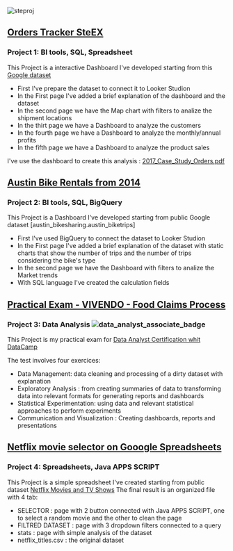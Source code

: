 
![steproj](https://github.com/StefanoBattaglia1993/Stefano.s_Portfolio/assets/154975180/74e7e419-f91f-458a-8488-45d9a02376ee)

## [Orders Tracker SteEX](https://lookerstudio.google.com/reporting/26ca43ad-44b3-47c9-ae43-c49518a045ce/page/2dIoD)
### Project 1: BI tools, SQL, Spreadsheet

This Project is a interactive Dashboard I've developed starting from this [Google dataset](https://docs.google.com/spreadsheets/d/1wY2KNjLcdWgVEyuKP1FAyIips-Ahfptg2NzHtJF9RSU/edit#gid=422745916)

* First I've prepare the dataset to connect it to Looker Studion
* In the First page I've added a brief explanation of the dashboard and the dataset
* In the second page we have the Map chart with filters to analize the shipment locations
* In the thirt page we have a Dashboard to analyze the customers
* In the fourth page we have a Dashboard to analyze the monthly/annual profits
* In the fifth page we have a Dashboard to analyze the product sales

I've use the dashboard to create this analysis : [2017_Case_Study_Orders.pdf](https://github.com/StefanoBattaglia1993/Stefano.s_Portfolio/files/14053460/2017_Case_Study_Orders.pdf)



## [Austin Bike Rentals from 2014](https://lookerstudio.google.com/reporting/27d28d6a-0f3b-4024-9c12-7736f158c28e/page/g6clD)
### Project 2: BI tools, SQL, BigQuery

This Project is a Dashboard I've developed starting from public Google dataset [austin_bikesharing.austin_biketrips]
* First I've used BigQuery to connect the dataset to Looker Studion
* In the First page I've added a brief explanation of the dataset with static charts that show the number of trips and the number of trips considering the bike's type 
* In the second page we have the Dashboard with filters to analize the Market trends
* With SQL language I've created the calculation fields


## [Practical Exam - VIVENDO - Food Claims Process](https://app.datacamp.com/workspace/w/008320c9-17b6-447e-9e50-9063468f27b6/edit)
### Project 3: Data Analysis  ![data_analyst_associate_badge](https://github.com/StefanoBattaglia1993/Stefano-s-Portfolio/assets/154975180/77dea6aa-287a-4550-945f-2f83c0eb93e6)

This Project is my practical exam for [Data Analyst Certification whit DataCamp](https://www.datacamp.com/certificate/DAA0012506343271#)

The test involves four exercices:
* Data Management: data cleaning and processing of a dirty dataset with explanation
* Exploratory Analysis :  from creating summaries of data to transforming data into relevant formats for generating reports and dashboards
* Statistical Experimentation: using data and relevant statistical approaches to perform experiments
* Communication and Visualization : Creating dashboards, reports and presentations


## [Netflix movie selector on Gooogle Spreadsheets](https://docs.google.com/spreadsheets/d/1bh14ZlDO7N9Ilnb3h-bfHI9-JtoOqlaZF9FuSMrtVPY/edit?usp=sharing )
### Project 4: Spreadsheets, Java APPS SCRIPT

This Project is a simple spreadsheet I've created starting from public dataset [Netflix Movies and TV Shows](https://www.kaggle.com/datasets/shivamb/netflix-shows?resource=download)
The final result is an organized file with 4 tab:
* SELECTOR  :  page with 2 button connected with Java APPS SCRIPT, one to select a random movie and the other to clean the page
* FILTRED DATASET  :  page with 3 dropdown filters connected to a query
* stats  :  page with simple analysis of the dataset
* netflix_titles.csv  :  the original dataset
